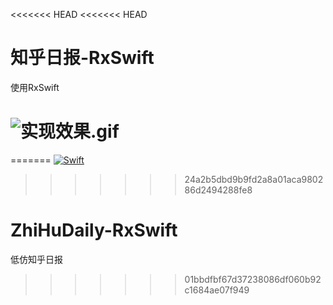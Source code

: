 <<<<<<< HEAD
<<<<<<< HEAD
# 知乎日报-RxSwift
使用RxSwift 


![实现效果.gif](https://gitee.com/KM5558/ZhiHuRiBao-RxSwift/raw/master/ZhiHuDaily_Gif.gif "效果图")
=======
=======
[![Swift](https://img.shields.io/badge/swift-4.0-orange.svg)](https://swift.org)

>>>>>>> 24a2b5dbd9b9fd2a8a01aca980286d2494288fe8
# ZhiHuDaily-RxSwift
低仿知乎日报
>>>>>>> 01bbdfbf67d37238086df060b92c1684ae07f949
